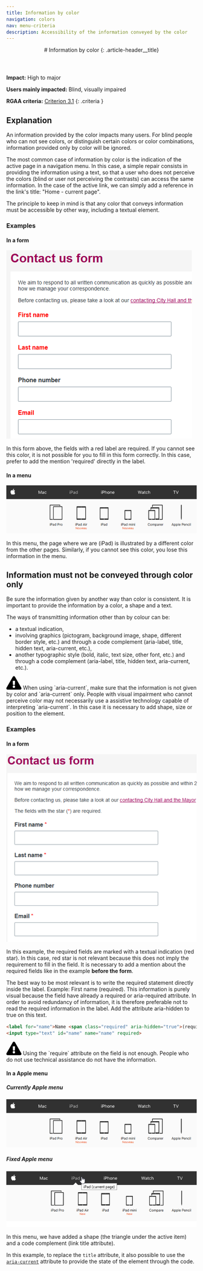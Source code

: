 ```yaml
---
title: Information by color
navigation: colors
nav: menu-criteria
description: Accessibility of the information conveyed by the color
---
```


<header>
# Information by color
{: .article-header__title}
</header>

**Impact:** High to major

**Users mainly impacted:** Blind, visually impaired

**RGAA criteria:** [Criterion 3.1](https://www.numerique.gouv.fr/publications/rgaa-accessibilite/methode-rgaa/criteres/#crit-3-1)
{: .criteria }

## Explanation

An information provided by the color impacts many users. For blind people who can not see colors, or distinguish certain colors or color combinations, information provided only by color will be ignored.

The most common case of information by color is the indication of the active page in a navigation menu. In this case, a simple repair consists in providing the information using a text, so that a user who does not perceive the colors (blind or user not perceiving the contrasts) can access the same information. In the case of the active link, we can simply add a reference in the link's title: "Home - current page".

The principle to keep in mind is that any color that conveys information must be accessible by other way, including a textual element.

### Examples

#### In a form

![Form example](../../img/color-3.1-1.png)

In this form above, the fields with a red label are required. If you cannot see this color, it is not possible for you to fill in this form correctly.
In this case, prefer to add the mention 'required' directly in the label.


#### In a menu

![Menu example](../../img/color-3.1-2.png)

In this menu, the page where we are (iPad) is illustrated by a different color from the other pages. Similarly, if you cannot see this color, you lose this information in the menu.

## Information must not be conveyed through color only

Be sure the information given by another way than color is consistent. It is important to provide the information by a color, a shape and a text.

The ways of transmitting information other than by colour can be:

* a textual indication,
* involving graphics (pictogram, background image, shape, different border style, etc.) and through a code complement (aria-label, title, hidden text, aria-current, etc.),
* another typographic style (bold, italic, text size, other font, etc.) and through a code complement (aria-label, title, hidden text, aria-current, etc.).

<div class="important">
<svg role="img" aria-label="Important" xmlns="http://www.w3.org/2000/svg" viewBox="0 0 576 512" width="40" height="36"><title>Important</title><path d="M569.517 440.013C587.975 472.007 564.806 512 527.94 512H48.054c-36.937 0-59.999-40.055-41.577-71.987L246.423 23.985c18.467-32.009 64.72-31.951 83.154 0l239.94 416.028zM288 354c-25.405 0-46 20.595-46 46s20.595 46 46 46 46-20.595 46-46-20.595-46-46-46zm-43.673-165.346l7.418 136c.347 6.364 5.609 11.346 11.982 11.346h48.546c6.373 0 11.635-4.982 11.982-11.346l7.418-136c.375-6.874-5.098-12.654-11.982-12.654h-63.383c-6.884 0-12.356 5.78-11.981 12.654z"/></svg>
When using `aria-current`, make sure that the information is not given by color and `aria-current` only. People with visual impairment who cannot perceive color may not necessarily use a assistive technology capable of interpreting `aria-current`. In this case it is necessary to add shape, size or position to the element.
</div>

### Examples

#### In a form

![Form example](../../img/color-3.2-1.png)

In this example, the required fields are marked with a textual indication (red star). In this case, red star is not relevant because this does not imply the requirement to fill in the field. It is necessary to add a mention about the required fields like in the example **before the form**.

The best way to be most relevant is to write the required statement directly inside the label. Example: First name (required). This information is purely visual because the field have already a required or aria-required attribute. In order to avoid redundancy of information, it is therefore preferable not to read the required information in the label. Add the attribute aria-hidden to true on this text.

```html
<label for="name">Name <span class="required" aria-hidden="true">(required)</span></label>
<input type="text" id="name" name="name" required>
```

<div class="important">
<svg role="img" aria-label="Important" xmlns="http://www.w3.org/2000/svg" viewBox="0 0 576 512" width="40" height="36"><title>Important</title><path d="M569.517 440.013C587.975 472.007 564.806 512 527.94 512H48.054c-36.937 0-59.999-40.055-41.577-71.987L246.423 23.985c18.467-32.009 64.72-31.951 83.154 0l239.94 416.028zM288 354c-25.405 0-46 20.595-46 46s20.595 46 46 46 46-20.595 46-46-20.595-46-46-46zm-43.673-165.346l7.418 136c.347 6.364 5.609 11.346 11.982 11.346h48.546c6.373 0 11.635-4.982 11.982-11.346l7.418-136c.375-6.874-5.098-12.654-11.982-12.654h-63.383c-6.884 0-12.356 5.78-11.981 12.654z"/></svg>
Using the `require` attribute on the field is not enough. People who do not use technical assistance do not have the information.
</div>

#### In a Apple menu

##### Currently Apple menu
![Bad menu example](../../img/color-3.1-2.png)

##### Fixed Apple menu
![Fixed menu example](../../img/color-3.2-2.png)

In this menu, we have added a shape (the triangle under the active item) and a code complement (link title attribute).

In this example, to replace the `title` attribute, it also possible to use the [`aria-current`](https://www.w3.org/TR/wai-aria-1.1/#aria-current) attribute to provide the state of the element through the code.


